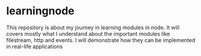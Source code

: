# learningnode
This repository is about my journey in learning modules in node.
It will covers mostly what I understand about the important modules like filestream, http and events. I will demonstrate how they can be implemented in real-life applications
